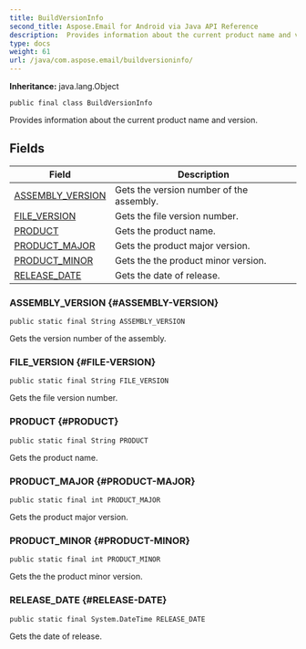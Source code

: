```yaml
---
title: BuildVersionInfo
second_title: Aspose.Email for Android via Java API Reference
description:  Provides information about the current product name and version.
type: docs
weight: 61
url: /java/com.aspose.email/buildversioninfo/
---
```

**Inheritance:**
java.lang.Object
```
public final class BuildVersionInfo
```

Provides information about the current product name and version.
## Fields

| Field | Description |
| --- | --- |
| [ASSEMBLY_VERSION](#ASSEMBLY-VERSION) | Gets the version number of the assembly. |
| [FILE_VERSION](#FILE-VERSION) | Gets the file version number. |
| [PRODUCT](#PRODUCT) | Gets the product name. |
| [PRODUCT_MAJOR](#PRODUCT-MAJOR) | Gets the product major version. |
| [PRODUCT_MINOR](#PRODUCT-MINOR) | Gets the the product minor version. |
| [RELEASE_DATE](#RELEASE-DATE) | Gets the date of release. |
### ASSEMBLY_VERSION {#ASSEMBLY-VERSION}
```
public static final String ASSEMBLY_VERSION
```


Gets the version number of the assembly.

### FILE_VERSION {#FILE-VERSION}
```
public static final String FILE_VERSION
```


Gets the file version number.

### PRODUCT {#PRODUCT}
```
public static final String PRODUCT
```


Gets the product name.

### PRODUCT_MAJOR {#PRODUCT-MAJOR}
```
public static final int PRODUCT_MAJOR
```


Gets the product major version.

### PRODUCT_MINOR {#PRODUCT-MINOR}
```
public static final int PRODUCT_MINOR
```


Gets the the product minor version.

### RELEASE_DATE {#RELEASE-DATE}
```
public static final System.DateTime RELEASE_DATE
```


Gets the date of release.


